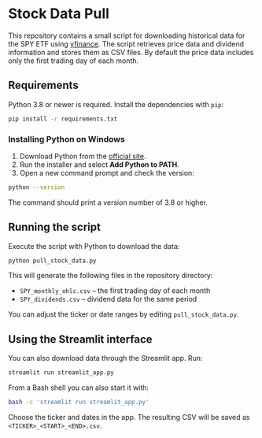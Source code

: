 # Stock Data Pull

This repository contains a small script for downloading historical data for the
SPY ETF using [yfinance](https://github.com/ranaroussi/yfinance). The script
retrieves price data and dividend information and stores them as CSV files. By
default the price data includes only the first trading day of each month.

## Requirements

Python 3.8 or newer is required. Install the dependencies with `pip`:

```bash
pip install -r requirements.txt
```

### Installing Python on Windows

1. Download Python from the [official site](https://www.python.org/downloads/windows/).
2. Run the installer and select **Add Python to PATH**.
3. Open a new command prompt and check the version:

```bash
python --version
```

The command should print a version number of 3.8 or higher.

## Running the script

Execute the script with Python to download the data:

```bash
python pull_stock_data.py
```

This will generate the following files in the repository directory:

* `SPY_monthly_ohlc.csv` – the first trading day of each month
* `SPY_dividends.csv` – dividend data for the same period

You can adjust the ticker or date ranges by editing `pull_stock_data.py`.

## Using the Streamlit interface

You can also download data through the Streamlit app. Run:

```bash
streamlit run streamlit_app.py
```

From a Bash shell you can also start it with:

```bash
bash -c 'streamlit run streamlit_app.py'
```

Choose the ticker and dates in the app. The resulting CSV will be saved as `<TICKER>_<START>_<END>.csv`.
